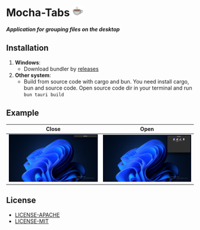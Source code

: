 # Mocha-Tabs <img style="width: 30px" src="docs/images_for_readme/cup.png">
***Application for grouping files on the desktop***

## Installation
1. **Windows**:
    * Download bundler by [releases]()
2. **Other system**:
    * Build from source code with cargo and bun. You need install cargo, bun and source code. Open source code dir in your terminal and run ```bun tauri build```
## Example

|Close|Open|
|-----|----|
|![img.png](docs/images_for_readme/img.png)|![img.png](docs/images_for_readme/img2.png)



## License
* [LICENSE-APACHE](LICENSE-APACHE)
* [LICENSE-MIT](LICENSE-MIT)